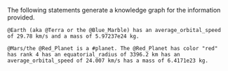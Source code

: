 The following statements generate a knowledge graph for the information provided.
```
@Earth (aka @Terra or the @Blue_Marble) has an average_orbital_speed of 29.78 km/s and a mass of 5.97237e24 kg.

@Mars/the @Red_Planet is a #planet. The @Red_Planet has color "red" has rank 4 has an equatorial_radius of 3396.2 km has an average_orbital_speed of 24.007 km/s has a mass of 6.4171e23 kg.
```